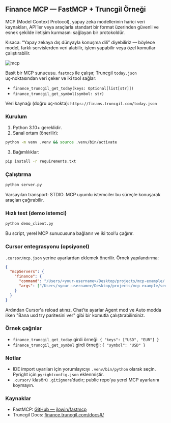 ## Finance MCP — FastMCP + Truncgil Örneği

MCP (Model Context Protocol), yapay zeka modellerinin harici veri kaynakları, API’ler veya araçlarla standart bir format üzerinden güvenli ve esnek şekilde iletişim kurmasını sağlayan bir protokoldür.

Kısaca: “Yapay zekaya dış dünyayla konuşma dili” diyebiliriz — böylece model, farklı servislerden veri alabilir, işlem yapabilir veya özel komutlar çalıştırabilir.

![mcp](https://github.com/user-attachments/assets/1fc447d4-a3b2-4798-bcbe-df20f767de07)

Basit bir MCP sunucusu. `fastmcp` ile çalışır, Truncgil `today.json` uç‑noktasından veri çeker ve iki tool sağlar:


- `finance_truncgil_get_today(keys: Optional[list[str]])`
- `finance_truncgil_get_symbol(symbol: str)`

Veri kaynağı (doğru uç‑nokta): `https://finans.truncgil.com/today.json`

### Kurulum
1) Python 3.10+ gereklidir.
2) Sanal ortam (önerilir):
```bash
python -m venv .venv && source .venv/bin/activate
```
3) Bağımlılıklar:
```bash
pip install -r requirements.txt
```

### Çalıştırma
```bash
python server.py
```
Varsayılan transport: STDIO. MCP uyumlu istemciler bu süreçle konuşarak araçları çağırabilir.

### Hızlı test (demo istemci)
```bash
python demo_client.py
```
Bu script, yerel MCP sunucusuna bağlanır ve iki tool’u çağırır.

### Cursor entegrasyonu (opsiyonel)
`.cursor/mcp.json` yerine ayarlardan eklemek önerilir. Örnek yapılandırma:
```json
{
  "mcpServers": {
    "finance": {
      "command": "/Users/<your-username>/Desktop/projects/mcp-example/.venv/bin/python",
      "args": ["/Users/<your-username>/Desktop/projects/mcp-example/server.py"]
    }
  }
}
```
Ardından Cursor'a reload atınız. Chat’te ayarlar Agent mod ve Auto modda ilken "Bana usd try paritesini ver" gibi bir komutla çalıştırabilirsiniz.

### Örnek çağrılar
- `finance_truncgil_get_today` girdi örneği: `{ "keys": ["USD", "EUR"] }`
- `finance_truncgil_get_symbol` girdi örneği: `{ "symbol": "USD" }`

### Notlar
- IDE import uyarıları için yorumlayıcıyı `.venv/bin/python` olarak seçin. Pyright için `pyrightconfig.json` eklenmiştir.
- `.cursor/` klasörü `.gitignore`’dadır; public repo’ya yerel MCP ayarlarını koymayın.

### Kaynaklar
- FastMCP: [GitHub — jlowin/fastmcp](https://github.com/jlowin/fastmcp?tab=readme-ov-file&source=post_page-----6c7c1ce5b996---------------------------------------)
- Truncgil Docs: [finance.truncgil.com/docs#/](https://finance.truncgil.com/docs#/)

